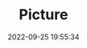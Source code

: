---
weight: 1
images:
- /images/edited/226.jpeg
title: Picture
date: 2022-09-25 19:55:34
tags: [luminarneo,work,ILCE-7M3,42.0,dog]
---